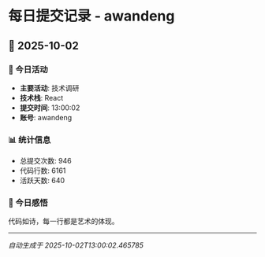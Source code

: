 # 每日提交记录 - awandeng

## 📅 2025-10-02

### 🎯 今日活动
- **主要活动**: 技术调研
- **技术栈**: React
- **提交时间**: 13:00:02
- **账号**: awandeng

### 📊 统计信息
- 总提交次数: 946
- 代码行数: 6161
- 活跃天数: 640

### 💭 今日感悟
代码如诗，每一行都是艺术的体现。

---
*自动生成于 2025-10-02T13:00:02.465785*
